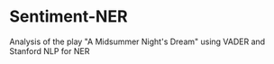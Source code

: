 # Sentiment-NER
Analysis of the play "A Midsummer Night's Dream" using VADER and Stanford NLP for NER
